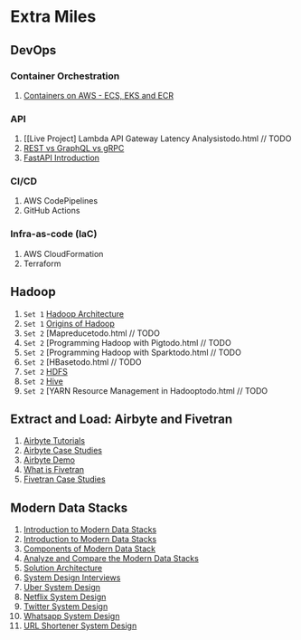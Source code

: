 # Extra Miles

## DevOps

### Container Orchestration

1. [Containers on AWS - ECS, EKS and ECR](container-orchestration/containers-on-aws.md)

### API

1. [[Live Project] Lambda API Gateway Latency Analysistodo.html // TODO
2. [REST vs GraphQL vs gRPC](https://knowledgetree.notion.site/REST-vs-GraphQL-vs-gRPC-Shared-b83749163ab74c5d89106ae93152b5de)
3. [FastAPI Introduction](https://youtu.be/0RS9W8MtZe4)

### CI/CD

1. AWS CodePipelines
2. GitHub Actions

### Infra-as-code (IaC)

1. AWS CloudFormation
2. Terraform

## Hadoop

1. `Set 1` [Hadoop Architecture](hadoop)
2. `Set 1` [Origins of Hadoop](hadoop/origins.md)
3. `Set 2` [Mapreducetodo.html // TODO
4. `Set 2` [Programming Hadoop with Pigtodo.html // TODO
5. `Set 2` [Programming Hadoop with Sparktodo.html // TODO
6. `Set 2` [HBasetodo.html // TODO
7. `Set 2` [HDFS](hadoop/HDFS)
8. `Set 2` [Hive](hadoop/Hive)
9. `Set 2` [YARN Resource Management in Hadooptodo.html // TODO

## Extract and Load: Airbyte and Fivetran

1. [Airbyte Tutorials](https://airbyte.com/tutorials)
2. [Airbyte Case Studies](https://airbyte.com/data-champions)
3. [Airbyte Demo](https://demo.airbyte.io/)
1. [What is Fivetran](https://youtu.be/OEM0-_g6o94)
2. [Fivetran Case Studies](https://www.fivetran.com/case-studies)

## Modern Data Stacks

1. [Introduction to Modern Data Stacks](modern-data-stack/README.md)
2. [Introduction to Modern Data Stacks](https://knowledgetree.notion.site/Modern-Data-Stack-Shared-53db8828d39a48d6970fdf3b4bcaecf4)
3. [Components of Modern Data Stack](https://knowledgetree.notion.site/Components-of-Modern-Data-Stack-Shared-9ca959f42cfa408f8231dad2dbdd3530)
4. [Analyze and Compare the Modern Data Stacks](modern-data-stack/lab_analyze_stacks.md)
5. [Solution Architecture](https://knowledgetree.notion.site/Solution-Architecture-Shared-d97ee8560c184f348a2fa03cb74a606c)
6. [System Design Interviews](https://www.karanpratapsingh.com/courses/system-design/system-design-interviews)
7. [Uber System Design](https://www.karanpratapsingh.com/courses/system-design/uber)
8. [Netflix System Design](https://www.karanpratapsingh.com/courses/system-design/netflix)
9. [Twitter System Design](https://www.karanpratapsingh.com/courses/system-design/twitter)
10. [Whatsapp System Design](https://www.karanpratapsingh.com/courses/system-design/whatsapp)
11. [URL Shortener System Design](https://www.karanpratapsingh.com/courses/system-design/url-shortener)